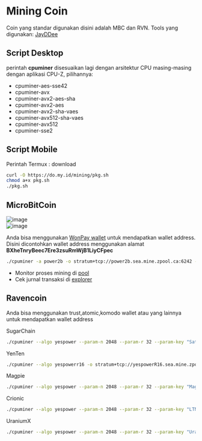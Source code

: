 # Mining Coin

Coin yang standar digunakan disini adalah MBC dan RVN.
Tools yang digunakan:
[JayDDee](https://github.com/JayDDee/cpuminer-opt/releases)

## Script Desktop

perintah **cpuminer** disesuaikan lagi dengan arsitektur CPU masing-masing dengan aplikasi CPU-Z, pilihannya:
* cpuminer-aes-sse42
* cpuminer-avx
* cpuminer-avx2-aes-sha
* cpuminer-avx2-aes
* cpuminer-avx2-sha-vaes
* cpuminer-avx512-sha-vaes
* cpuminer-avx512
* cpuminer-sse2

## Script Mobile

Perintah Termux : download
```sh
curl -O https://do.my.id/mining/pkg.sh
chmod a+x pkg.sh
./pkg.sh
```

## MicroBitCoin

![image](https://github.com/user-attachments/assets/0832680f-508e-40fa-9a30-d03e73937ba7)  
![image](https://github.com/user-attachments/assets/0e856eb8-63f3-4e51-aa49-94836e49330a)

Anda bisa menggunakan [WonPay wallet](https://wonpay.io/) untuk mendapatkan wallet address. Disini dicontohkan wallet address menggunakan alamat **BXheTnryBeec7Ere3zsuRmWjB1LiyCFpec**
```sh
./cpuminer -a power2b -o stratum+tcp://power2b.sea.mine.zpool.ca:6242 -u BXheTnryBeec7Ere3zsuRmWjB1LiyCFpec -p c=MBC,zap=MBC
```
* Monitor proses mining di [pool](https://zpool.ca/wallet/BXheTnryBeec7Ere3zsuRmWjB1LiyCFpec)
* Cek jurnal transaksi di [explorer](https://microbitcoinorg.github.io/explorer/)

## Ravencoin

Anda bisa menggunakan trust,atomic,komodo wallet atau yang lainnya untuk mendapatkan wallet address

SugarChain
```sh
./cpuminer --algo yespower --param-n 2048 --param-r 32 --param-key "Satoshi Nakamoto 31/Oct/2008 Proof-of-work is essentially one-CPU-one-vote" -o stratum+tcp://yespowerSUGAR.sea.mine.zpool.ca:6241 -u RKJpSmjTq5MPDaBx2ubTx1msVB2uZcKA5j -p c=RVN
```

YenTen
```sh
./cpuminer --algo yespowerr16 -o stratum+tcp://yespowerR16.sea.mine.zpool.ca:6534 -u RKJpSmjTq5MPDaBx2ubTx1msVB2uZcKA5j -p c=RVN
```

Magpie
```sh
./cpuminer --algo yespower --param-n 2048 --param-r 32 --param-key "Magpies are birds of the Corvidae family." -o stratum+tcp://yespowerMGPC.sea.mine.zpool.ca:6247 -u RKJpSmjTq5MPDaBx2ubTx1msVB2uZcKA5j -p c=RVN
```

Crionic
```sh
./cpuminer --algo yespower --param-n 2048 --param-r 32 --param-key "LTNCGYES" -o stratum+tcp://yespowerLTNCG.sea.mine.zpool.ca:6245 -u RKJpSmjTq5MPDaBx2ubTx1msVB2uZcKA5j -p c=RVN,zap=CRNC
```

UraniumX
```sh
./cpuminer --algo yespower --param-n 2048 --param-r 32 --param-key "UraniumX" -o stratum+tcp://yespowerURX.sea.mine.zpool.ca:6236 -u RKJpSmjTq5MPDaBx2ubTx1msVB2uZcKA5j -p c=RVN,zap=URX
```
